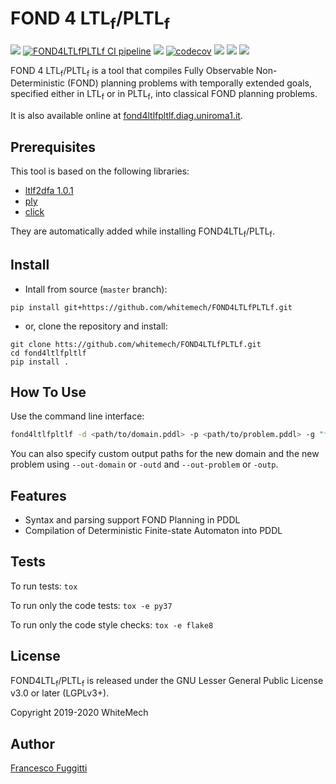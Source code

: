 # FOND 4 LTL<sub>f</sub>/PLTL<sub>f</sub>
[![](https://img.shields.io/pypi/pyversions/fond4ltlfpltlf.svg)](https://pypi.python.org/pypi/fond4ltlfpltlf)
[![FOND4LTLfPLTLf CI pipeline](
  https://github.com/whitemech/FOND4LTLfPLTLf/workflows/FOND4LTLfPLTLf%20CI%20pipeline./badge.svg)](
  https://github.com/whitemech/FOND4LTLfPLTLf/actions?query=workflow%3A%22FOND4LTLfPLTLf+CI+pipeline.%22)
[![](https://img.shields.io/badge/status-development-orange.svg)](https://img.shields.io/badge/status-development-orange.svg)
[![codecov](https://codecov.io/gh/whitemech/FOND4LTLfPLTLf/branch/master/graph/badge.svg)](https://codecov.io/gh/whitemech/FOND4LTLfPLTLf)
[![](https://img.shields.io/badge/flake8-checked-blueviolet)](https://img.shields.io/badge/flake8-checked-blueviolet)
[![](https://img.shields.io/badge/mypy-checked-blue)](https://img.shields.io/badge/mypy-checked-blue)
[![](https://img.shields.io/badge/license-LGPLv3%2B-blue)](https://img.shields.io/badge/license-LGPLv3%2B-blue)

FOND 4 LTL<sub>f</sub>/PLTL<sub>f</sub> is a tool that compiles Fully Observable Non-Deterministic (FOND) planning 
problems with temporally extended goals, specified either in LTL<sub>f</sub> or in PLTL<sub>f</sub>, into classical 
FOND planning problems.

It is also available online at [fond4ltlfpltlf.diag.uniroma1.it](http://fond4ltlfpltlf.diag.uniroma1.it).

## Prerequisites

This tool is based on the following libraries:

- [ltlf2dfa 1.0.1](https://pypi.org/project/ltlf2dfa/)
- [ply](https://pypi.org/project/ply/)
- [click](https://pypi.org/project/click/)

They are automatically added while installing FOND4LTL<sub>f</sub>/PLTL<sub>f</sub>.

## Install

- Intall from source (`master` branch):
```
pip install git+https://github.com/whitemech/FOND4LTLfPLTLf.git
```

- or, clone the repository and install:
```
git clone htts://github.com/whitemech/FOND4LTLfPLTLf.git
cd fond4ltlfpltlf
pip install .
```
## How To Use
Use the command line interface:
```bash
fond4ltlfpltlf -d <path/to/domain.pddl> -p <path/to/problem.pddl> -g "formula"
```
You can also specify custom output paths for the new domain and the new problem 
using `--out-domain` or `-outd` and `--out-problem` or `-outp`.

## Features

* Syntax and parsing support FOND Planning in PDDL
* Compilation of Deterministic Finite-state Automaton into PDDL

## Tests

To run tests: `tox`

To run only the code tests: `tox -e py37`

To run only the code style checks: `tox -e flake8`

## License

FOND4LTL<sub>f</sub>/PLTL<sub>f</sub> is released under the GNU Lesser General Public License v3.0 or later (LGPLv3+).

Copyright 2019-2020 WhiteMech

## Author

[Francesco Fuggitti](https://francescofuggitti.github.io/)



